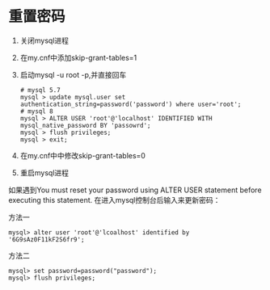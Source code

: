 # 重置密码

1. 关闭mysql进程

2. 在my.cnf中添加skip-grant-tables=1

3. 启动mysql -u root -p,并直接回车

   ```mysql
   # mysql 5.7
   mysql > update mysql.user set authentication_string=password('password') where user='root';
   # mysql 8
   mysql > ALTER USER 'root'@'localhost' IDENTIFIED WITH mysql_native_password BY 'passowrd';
   mysql > flush privileges;
   mysql > exit;
   ```
   
4. 在my.cnf中中修改skip-grant-tables=0

5. 重启mysql进程



如果遇到You must reset your password using ALTER USER statement before executing this statement.
在进入mysql控制台后输入来更新密码：

方法一

```mysql
mysql> alter user 'root'@'lcoalhost' identified by '6G9sAz0F11kF2S6fr9';
```

方法二

```mysql
mysql> set password=password("password");
mysql> flush privileges;
```

